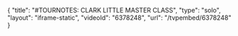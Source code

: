 {
    "title": "#TOURNOTES: CLARK LITTLE MASTER CLASS",
    "type": "solo",
    "layout": "iframe-static",
    "videoId": "6378248",
    "url": "\/tvpembed\/6378248"
}